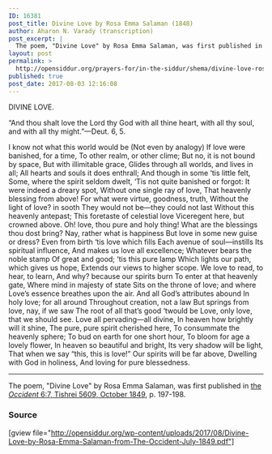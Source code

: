 ```yaml
---
ID: 16381
post_title: Divine Love by Rosa Emma Salaman (1848)
author: Aharon N. Varady (transcription)
post_excerpt: |
  The poem, "Divine Love" by Rosa Emma Salaman, was first published in <a href="http://web.nli.org.il/sites/JPress/English/Pages/The-Occident-and-American-Jewish-Advocate.aspx">the <em>Occident</em> 6:7, Tishrei 5609, October 1849</a>, p. 197-198.
layout: post
permalink: >
  http://opensiddur.org/prayers-for/in-the-siddur/shema/divine-love-rosa-emma-salaman-1848/
published: true
post_date: 2017-08-03 12:16:08
---
```

<div class="english">
DIVINE LOVE.

“And thou shalt love the Lord thy God with all thine heart, with all thy soul, and with all thy might.”—Deut. 6, 5.

I know not what this world would be 
(Not even by analogy)
If love were banished, for a time, 
To other realm, or other clime; 
But no, it is not bound by space, 
But with illimitable grace,
Glides through all worlds, and lives in all;
All hearts and souls it does enthrall;
And though in some ‘tis little felt,
Some, where the spirit seldom dwelt,
‘Tis not quite banished or forgot:
It were indeed a dreary spot,
Without one single ray of love,
That heavenly blessing from above!
For what were virtue, goodness, truth,
Without the light of love? in sooth
They would not be—they could not last
Without this heavenly antepast;
This foretaste of celestial love
Viceregent here, but crowned above.
Oh! love, thou pure and holy thing!
What are the blessings thou dost bring?
Nay, rather what is happiness
But love in some new guise or dress?
Even from birth ‘tis love which fills
Each avenue of soul—instills
Its spiritual influence,
And makes us love all excellence;
Whatever bears the noble stamp
Of great and good; ‘tis this pure lamp
Which lights our path, which gives us hope,
Extends our views to higher scope.
We love to read, to hear, to learn,
And why? because our spirits burn
To enter at that heavenly gate,
Where mind in majesty of state
Sits on the throne of love; and where
Love’s essence breathes upon the air.
And all God’s attributes abound
In holy love; for all around
Throughout creation, not a law
But springs from love, nay, if we saw
The root of all that’s good ‘twould be
Love, only love, that we should see.
Love all pervading—all divine,
In heaven how brightly will it shine,
The pure, pure spirit cherished here,
To consummate the heavenly sphere;
To bud on earth for one short hour,
To bloom for age a lovely flower,
In heaven so beautiful and bright,
Its very shadow will be light,
That when we say “this, this is love!”
Our spirits will be far above,
Dwelling with God in holiness,
And loving for pure blessedness.
</div>

<hr />

The poem, "Divine Love" by Rosa Emma Salaman, was first published in <a href="http://web.nli.org.il/sites/JPress/English/Pages/The-Occident-and-American-Jewish-Advocate.aspx">the <em>Occident</em> 6:7, Tishrei 5609, October 1849</a>, p. 197-198.

<h3>Source</h3>

[gview file="http://opensiddur.org/wp-content/uploads/2017/08/Divine-Love-by-Rosa-Emma-Salaman-from-The-Occident-July-1849.pdf"]